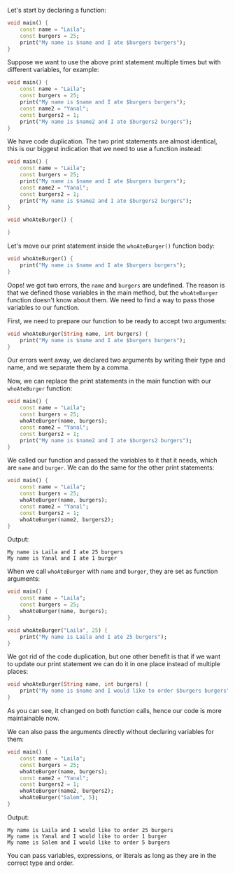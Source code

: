 Let's start by declaring a function:

```dart
void main() {
    const name = "Laila";
    const burgers = 25;
    print("My name is $name and I ate $burgers burgers");
}
```

Suppose we want to use the above print statement multiple times but with different variables, for example:

```dart
void main() {
    const name = "Laila";
    const burgers = 25;
    print("My name is $name and I ate $burgers burgers");
    const name2 = "Yanal";
    const burgers2 = 1;
    print("My name is $name2 and I ate $burgers2 burgers");
}
```

We have code duplication. The two print statements are almost identical, this is our biggest indication that we need to use a function instead:

```dart
void main() {
    const name = "Laila";
    const burgers = 25;
    print("My name is $name and I ate $burgers burgers");
    const name2 = "Yanal";
    const burgers2 = 1;
    print("My name is $name2 and I ate $burgers2 burgers");
}

void whoAteBurger() {

}
```

Let's move our print statement inside the `whoAteBurger()` function body:

```dart
void whoAteBurger() {
    print("My name is $name and I ate $burgers burgers");
}
```

Oops! we got two errors, the `name` and `burgers` are undefined. The reason is that we defined those variables in the main method, but the `whoAteBurger` function doesn't know about them. We need to find a way to pass those variables to our function.

First, we need to prepare our function to be ready to accept two arguments:

```dart
void whoAteBurger(String name, int burgers) {
    print("My name is $name and I ate $burgers burgers");
}
```

Our errors went away, we declared two arguments by writing their type and name, and we separate them by a comma.

Now, we can replace the print statements in the main function with our `whoAteBurger` function:

```dart
void main() {
    const name = "Laila";
    const burgers = 25;
    whoAteBurger(name, burgers);
    const name2 = "Yanal";
    const burgers2 = 1;
    print("My name is $name2 and I ate $burgers2 burgers");
}
```

We called our function and passed the variables to it that it needs, which are `name` and `burger`. We can do the same for the other print statements:

```dart
void main() {
    const name = "Laila";
    const burgers = 25;
    whoAteBurger(name, burgers);
    const name2 = "Yanal";
    const burgers2 = 1;
    whoAteBurger(name2, burgers2);
}
```

Output:

```
My name is Laila and I ate 25 burgers
My name is Yanal and I ate 1 burger
```

When we call `whoAteBurger` with `name` and `burger`, they are set as function arguments:

```dart
void main() {
    const name = "Laila";
    const burgers = 25;
    whoAteBurger(name, burgers);
}

void whoAteBurger("Laila", 25) {
    print("My name is Laila and I ate 25 burgers");
}
```

We got rid of the code duplication, but one other benefit is that if we want to update our print statement we can do it in one place instead of multiple places:

```dart
void whoAteBurger(String name, int burgers) {
    print("My name is $name and I would like to order $burgers burgers");
}
```

As you can see, it changed on both function calls, hence our code is more maintainable now.

We can also pass the arguments directly without declaring variables for them:

```dart
void main() {
    const name = "Laila";
    const burgers = 25;
    whoAteBurger(name, burgers);
    const name2 = "Yanal";
    const burgers2 = 1;
    whoAteBurger(name2, burgers2);
    whoAteBurger("Salem", 5);
}
```

Output:

```
My name is Laila and I would like to order 25 burgers
My name is Yanal and I would like to order 1 burger
My name is Salem and I would like to order 5 burgers
```

You can pass variables, expressions, or literals as long as they are in the correct type and order.
